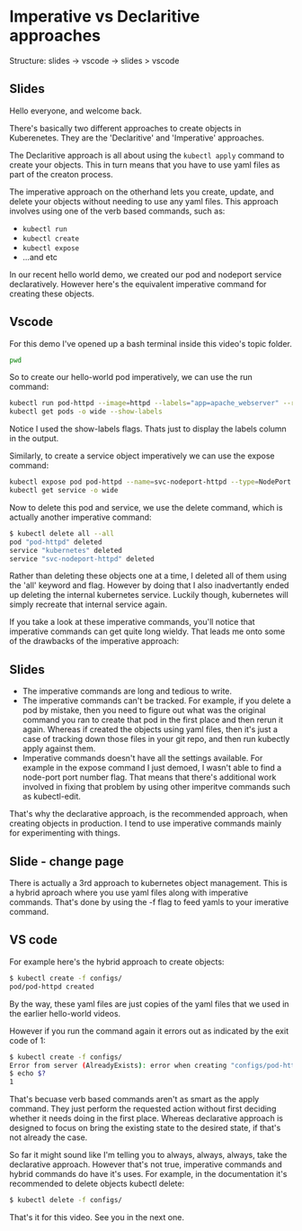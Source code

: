 # Imperative vs Declaritive approaches

Structure: slides -> vscode -> slides > vscode

## Slides

Hello everyone, and welcome back. 


There's basically two different approaches to create objects in Kuberenetes. They are the 'Declaritive' and 'Imperative' approaches.


The Declaritive approach is all about using the `kubectl apply` command to create your objects. This in turn means that you have to use yaml files as part of the creaton process. 

The imperative approach on the otherhand lets you create, update, and delete your objects without needing to use any yaml files. This approach involves using one of the verb based commands, such as:

- `kubectl run`
- `kubectl create`
- `kubectl expose`
- ...and etc


In our recent hello world demo, we created our pod and nodeport service declaratively. However here's the equivalent imperative command for creating these objects.

## Vscode

For this demo I've opened up a bash terminal inside this video's topic folder. 

```bash
pwd
```

So to create our hello-world pod imperatively, we can use the run command:

```bash
kubectl run pod-httpd --image=httpd --labels="app=apache_webserver" --restart=Never
kubectl get pods -o wide --show-labels
```

Notice I used the show-labels flags. Thats just to display the labels column in the output.

Similarly, to create a service object imperatively we can use the expose command:

```bash
kubectl expose pod pod-httpd --name=svc-nodeport-httpd --type=NodePort --target-port=80 --port=3050 --selector="app=apache_webserver"
kubectl get service -o wide
```

Now to delete this pod and service, we use the delete command, which is actually another imperative command:

```bash
$ kubectl delete all --all
pod "pod-httpd" deleted
service "kubernetes" deleted
service "svc-nodeport-httpd" deleted
```

Rather than deleting these objects one at a time, I deleted all of them using the 'all' keyword and flag. However by doing that I also inadvertantly ended up deleting the internal kubernetes service. Luckily though, kubernetes will simply recreate that internal service again. 



If you take a look at these imperative commands, you'll notice that imperative commands can get quite long wieldy. That leads me onto some of the drawbacks of the imperative approach:

## Slides

- The imperative commands are long and tedious to write. 
- The imperative commands can't be tracked. For example, if you delete a pod by mistake, then you need to figure out what was the original command you ran to create that pod in the first place and then rerun it again.  Whereas if created the objects using yaml files, then it's just a case of tracking down those files in your git repo, and then run kubectly apply against them.
- Imperative commands doesn't have all the settings available. For example in the expose command I just demoed, I wasn't able to find a node-port port number flag. That means that there's additional work involved in fixing that problem by using other imperitve commands such as kubectl-edit.


That's why the declarative approach, is the recommended approach, when creating objects in production. I tend to use imperative commands mainly for experimenting with things. 


## Slide - change page

There is actually a 3rd approach to kubernetes object management. This is a hybrid aproach where you use yaml files along with imperative commands. That's done by using the -f flag to feed yamls to your imerative command. 

## VS code
For example here's the hybrid approach to create objects:


```bash
$ kubectl create -f configs/
pod/pod-httpd created
```

By the way, these yaml files are just copies of the yaml files that we used in the earlier hello-world videos. 

However if you run the command again it errors out as indicated by the exit code of 1:

```bash
$ kubectl create -f configs/
Error from server (AlreadyExists): error when creating "configs/pod-httpd.yml": pods "pod-httpd" already exists
$ echo $?
1
```

That's becuase verb based commands aren't as smart as the apply command. They just perform the requested action without first deciding whether it needs doing in the first place. Whereas declarative approach is designed to focus on bring the existing state to the desired state, if that's not already the case. 

So far it might sound like I'm telling you to always, always, always, take the declarative approach. However that's not true, imperative commands and hybrid commands do have it's uses. For example, in the documentation it's recommended to delete objects kubectl delete: 

```bash
$ kubectl delete -f configs/
```

That's it for this video. See you in the next one. 